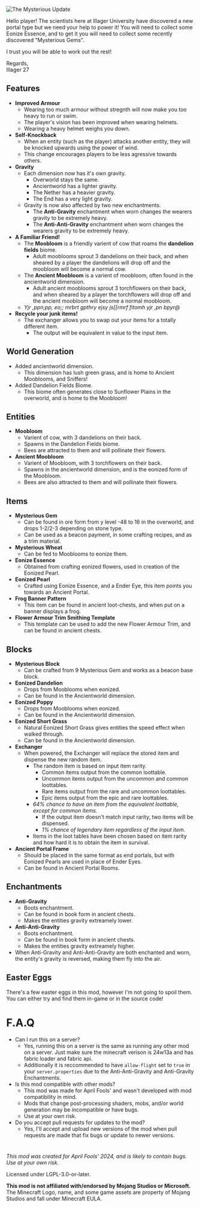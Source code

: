 ![The Mysterious Update](https://cdn.modrinth.com/data/HHUWTI5h/images/bd384484d516f3d606519f9038a104d684f7b99c.png)

Hello player! The scientists here at Illager University have discovered a new portal type but we need your help to power it! You will need to collect some Eonize Essence, and to get it you will need to collect some recently discovered "Mysterious Gems".

I trust you will be able to work out the rest!

Regards,  
Illager 27

## Features
- **Improved Armour**
  - Wearing too much armour without stregnth will now make you too heavy to run or swim.
  - The player's vision has been improved when wearing helmets.
  - Wearing a heavy helmet weighs you down.
- **Self-Knockback**
  - When an entity (such as the player) attacks another entity, they will be knocked upwards using the power of wind.
  - This change encourages players to be less agressive towards others.
- **Gravity**
  - Each dimension now has it's own gravity.
    - Overworld stays the same.
    - Ancientworld has a lighter gravity.
    - The Nether has a heavier gravity.
    - The End has a very light gravity.
  - Gravity is now also affected by two new enchantments.
    - The **Anti-Gravity** enchantment when worn changes the wearers gravity to be extremely heavy.
    - The **Anti-Anti-Gravity** enchantment when worn changes the wearers gravity to be extremely heavy.
- **A Familiar Friend!**
  - The **Moobloom** is a friendly varient of cow that roams the **dandelion fields** biome.
    - Adult mooblooms sprout 3 dandelions on their back, and when sheared by a player the dandelions will drop off and the moobloom will become a normal cow.
  - The **Ancient Moobloom** is a varient of moobloom, often found in the ancientworld dimension.
    - Adult ancient mooblooms sprout 3 torchflowers on their back, and when sheared by a player the torchflowers will drop off and the ancient moobloom will become a normal moobloom.
  - _Yjr ,ppn;pp, eo;; mrbrt gpthry ejsy js[[rmrf fitomh yjr ,pn bpyr@_
- **Recycle your junk items!**
  - The exchanger allows you to swap out your items for a totally different item.
    - The output will be equivalent in value to the input item.

## World Generation
- Added ancientworld dimension.
  - This dimension has lush green grass, and is home to Ancient Mooblooms, and Sniffers!
- Added Dandelion Fields Biome.
  - This biome often generates close to Sunflower Plains in the overworld, and is home to the Moobloom!

## Entities
- **Moobloom**
  - Varient of cow, with 3 dandelions on their back.
  - Spawns in the Dandelion Fields biome.
  - Bees are attracted to them and will pollinate their flowers.
- **Ancient Moobloom**
  - Varient of Moobloom, with 3 torchflowers on their back.
  - Spawns in the ancientworld dimension, and is the eonized form of the Moobloom.
  - Bees are also attracted to them and will pollinate their flowers.

## Items
- **Mysterious Gem**
  - Can be found in ore form from y level -48 to 16 in the overworld, and drops 1-2/2-3 depending on stone type.
  - Can be used as a beacon payment, in some crafting recipes, and as a trim material.
- **Mysterious Wheat**
  - Can be fed to Mooblooms to eonize them.
- **Eonize Essence**
  - Obtained from crafting eonized flowers, used in creation of the Eonized Pearl.
- **Eonized Pearl**
  - Crafted using Eonize Essence, and a Ender Eye, this item points you towards an Ancient Portal.
- **Frog Banner Pattern**
  - This item can be found in ancient loot-chests, and when put on a banner displays a frog.
- **Flower Armour Trim Smithing Template**
  - This template can be used to add the new Flower Armour Trim, and can be found in ancient chests.

## Blocks
- **Mysterious Block**
  - Can be crafted from 9 Mysterious Gem and works as a beacon base block.
- **Eonized Dandelion**
  - Drops from Mooblooms when eonized.
  - Can be found in the Ancientworld dimension.
- **Eonized Poppy**
  - Drops from Mooblooms when eonized.
  - Can be found in the Ancientworld dimension.
- **Eonized Short Grass**
  - Natural Eonized Short Grass gives entities the speed effect when walked through.
  - Can be found in the Ancientworld dimension.
- **Exchanger**
  - When powered, the Exchanger will replace the stored item and dispense the new random item.
    - The random item is based on input item rarity.
      - Common items output from the common loottable.
      - Uncommon items output from the uncommon and common loottables.
      - Rare items output from the rare and uncommon loottables.
      - Epic items output from the epic and rare loottables.
    - _64% chance to have an item from the equivalent loottable, except for common items._
      - If the output item doesn't match input rarity, two items will be dispensed.
      - _1% chance of legendary item regardless of the input item._
    - Items in the loot tables have been chosen based on item rarity and how hard it is to obtain the item in survival.
- **Ancient Portal Frame**
  - Should be placed in the same format as end portals, but with Eonized Pearls are used in place of Ender Eyes.
  - Can be found in Ancient Portal Rooms.

## Enchantments
- **Anti-Gravity**
  - Boots enchantment.
  - Can be found in book form in ancient chests.
  - Makes the entities gravity extreamely lower.
- **Anti-Anti-Gravity**
  - Boots enchantment.
  - Can be found in book form in ancient chests.
  - Makes the entities gravity extreamely higher.
- When Anti-Gravity and Anti-Anti-Gravity are both enchanted and worn, the entity's gravity is reversed, making them fly into the air.

## Easter Eggs
There's a few easter eggs in this mod, however I'm not going to spoil them. You can either try and find them in-game or in the source code!

# F.A.Q
- Can I run this on a server?
  - Yes, running this on a server is the same as running any other mod on a server. Just make sure the minecraft verison is 24w13a and has fabric loader and fabric api.
  - Additionally it is reccommended to have `allow-flight` set to `true` in your `server.properties` due to the Anti-Anti-Gravity and Anti-Gravity Enchantments.
- Is this mod compatible with other mods?
  - This mod was made for April Fools' and wasn't developed with mod compatibility in mind.
  - Mods that change post-processing shaders, mobs, and/or world generation may be incompatible or have bugs.
  - Use at your own risk.
- Do you accept pull requests for updates to the mod?
  - Yes, I'll accept and upload new versions of the mod when pull requests are made that fix bugs or update to newer versions.

#
_This mod was created for April Fools' 2024, and is likely to contain bugs. Use at your own risk._  

Licensed under LGPL-3.0-or-later.  

**This mod is not affiliated with/endorsed by Mojang Studios or Microsoft.**  
The Minecraft Logo, name, and some game assets are property of Mojang Studios and fall under Minecraft EULA.  